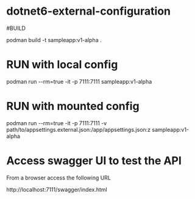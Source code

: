 # dotnet6-external-configuration

#BUILD

podman build -t sampleapp:v1-alpha .

# RUN with local config

podman run --rm=true -it -p 7111:7111 sampleapp:v1-alpha

# RUN with mounted config

podman run --rm=true -it -p 7111:7111 -v path/to/appsettings.external.json:/app/appsettings.json:z  sampleapp:v1-alpha

# Access swagger UI to test the API

From a browser access the following URL

http://localhost:7111/swagger/index.html
